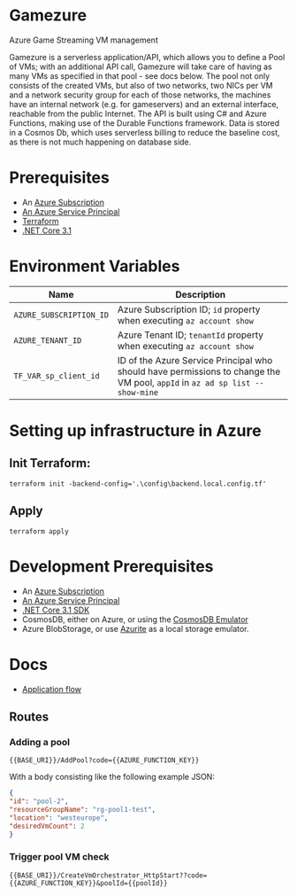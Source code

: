 # Gamezure
Azure Game Streaming VM management

Gamezure is a serverless application/API, which allows you to define a Pool of VMs; with an additional API call, Gamezure will take care of having as many VMs as specified in that pool - see docs below.
The pool not only consists of the created VMs, but also of two networks, two NICs per VM and a network security group for each of those networks, the machines have an internal network (e.g. for gameservers) and an external interface, reachable from the public Internet.
The API is built using C# and Azure Functions, making use of the Durable Functions framework.
Data is stored in a Cosmos Db, which uses serverless billing to reduce the baseline cost, as there is not much happening on database side.




# Prerequisites
* An [Azure Subscription](https://azure.microsoft.com/en-us/solutions/gaming/)
* [An Azure Service Principal](https://docs.microsoft.com/en-us/azure/active-directory/develop/howto-create-service-principal-portal)
* [Terraform](https://terraform.io)
* [.NET Core 3.1](https://dot.net)

# Environment Variables
| Name     | Description    |
|----------|----------|
| `AZURE_SUBSCRIPTION_ID` | Azure Subscription ID; `id` property when executing `az account show` |
| `AZURE_TENANT_ID` | Azure Tenant ID; `tenantId` property when executing `az account show` |
| `TF_VAR_sp_client_id` | ID of the Azure Service Principal who should have permissions to change the VM pool, `appId` in `az ad sp list --show-mine` |


# Setting up infrastructure in Azure
## Init Terraform:

    terraform init -backend-config='.\config\backend.local.config.tf'

## Apply
    
    terraform apply

# Development Prerequisites
* An [Azure Subscription](https://azure.microsoft.com/en-us/solutions/gaming/)
* [An Azure Service Principal](https://docs.microsoft.com/en-us/azure/active-directory/develop/howto-create-service-principal-portal)
* [.NET Core 3.1 SDK](https://dot.net)
* CosmosDB, either on Azure, or using the [CosmosDB Emulator](https://docs.microsoft.com/en-us/azure/cosmos-db/local-emulator?tabs=ssl-netstd21)
* Azure BlobStorage, or use [Azurite](https://github.com/Azure/Azurite) as a local storage emulator.

# Docs
* [Application flow](./docs/flow.md)

## Routes
### Adding a pool
    {{BASE_URI}}/AddPool?code={{AZURE_FUNCTION_KEY}}

With a body consisting like the following example JSON:

````json
{
"id": "pool-2",
"resourceGroupName": "rg-pool1-test",
"location": "westeurope",
"desiredVmCount": 2
}
````


### Trigger pool VM check
    {{BASE_URI}}/CreateVmOrchestrator_HttpStart??code={{AZURE_FUNCTION_KEY}}&poolId={{poolId}}
